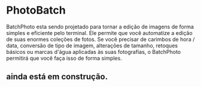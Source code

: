 # PhotoBatch
BatchPhoto esta sendo projetado para tornar a edição de imagens de forma simples e eficiente pelo terminal. Ele permite que você automatize a edição de suas enormes coleções de fotos. Se você precisar de carimbos de hora / data, conversão de tipo de imagem, alterações de tamanho, retoques básicos ou marcas d'água aplicadas às suas fotografias, o BatchPhoto permitirá que você faça isso de forma simples.

## ainda está em construção.

